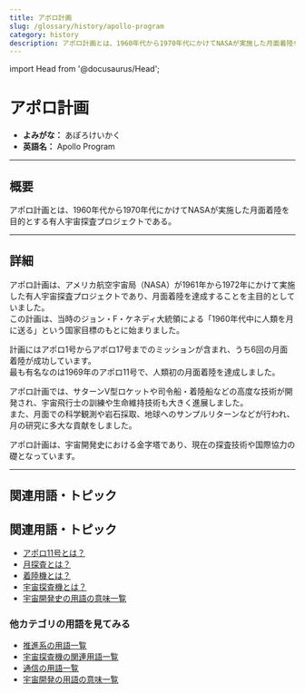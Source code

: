 ```yaml
---
title: アポロ計画
slug: /glossary/history/apollo-program
category: history
description: アポロ計画とは、1960年代から1970年代にかけてNASAが実施した月面着陸を目的とする有人宇宙探査プロジェクトである。
---
```


import Head from '@docusaurus/Head';

<Head>
  <script type="application/ld+json">
    {`{
      "@context": "https://schema.org",
      "@type": "DefinedTerm",
      "name": "アポロ計画",
      "inDefinedTermSet": "https://www.space-portal.org",
      "termCode": "glossary/history/apollo-program",
      "description": "アポロ計画とは、1960年代から1970年代にかけてNASAが実施した月面着陸を目的とする有人宇宙探査プロジェクトである。",
      "url": "https://www.space-portal.org/docs/glossary/history/apollo-program"
    }`}
  </script>
</Head>

# アポロ計画

- **よみがな：** あぽろけいかく  
- **英語名：** Apollo Program  

---

## 概要

アポロ計画とは、1960年代から1970年代にかけてNASAが実施した月面着陸を目的とする有人宇宙探査プロジェクトである。

---

## 詳細

アポロ計画は、アメリカ航空宇宙局（NASA）が1961年から1972年にかけて実施した有人宇宙探査プロジェクトであり、月面着陸を達成することを主目的としていました。  
この計画は、当時のジョン・F・ケネディ大統領による「1960年代中に人類を月に送る」という国家目標のもとに始まりました。  

計画にはアポロ1号からアポロ17号までのミッションが含まれ、うち6回の月面着陸が成功しています。  
最も有名なのは1969年のアポロ11号で、人類初の月面着陸を達成しました。  

アポロ計画では、サターンV型ロケットや司令船・着陸船などの高度な技術が開発され、宇宙飛行士の訓練や生命維持技術も大きく進展しました。  
また、月面での科学観測や岩石採取、地球へのサンプルリターンなどが行われ、月の研究に多大な貢献をしました。  

アポロ計画は、宇宙開発史における金字塔であり、現在の探査技術や国際協力の礎となっています。

---

## 関連用語・トピック


## 関連用語・トピック

- [アポロ11号とは？](/docs/glossary/history/apollo-11)
- [月探査とは？](/docs/explorer/type/moon-probe)
- [着陸機とは？](/docs/explorer/technology/lander)
- [宇宙探査機とは？](/docs/explorer/space-probe)
- [宇宙開発史の用語の意味一覧](/docs/category/history)

### 他カテゴリの用語を見てみる
- [推進系の用語一覧](/docs/category/propulsion)
- [宇宙探査機の関連用語一覧](/docs/category/explorer)
- [通信の用語一覧](/docs/category/communication)
- [宇宙開発の用語の意味一覧](/docs/category/glossary)
